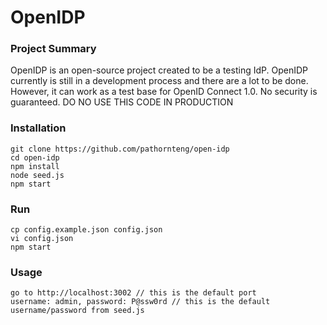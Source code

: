 # OpenIDP 

### Project Summary

OpenIDP is an open-source project created to be a testing IdP. OpenIDP currently is still in a development process and there are a lot to be done. However, it can work as a test base for OpenID Connect 1.0. No security is guaranteed. DO NO USE THIS CODE IN PRODUCTION

### Installation

```bashp
git clone https://github.com/pathornteng/open-idp
cd open-idp
npm install
node seed.js
npm start
```

### Run

```bashp
cp config.example.json config.json
vi config.json 
npm start
```

### Usage

```bashp
go to http://localhost:3002 // this is the default port
username: admin, password: P@ssw0rd // this is the default username/password from seed.js
```



